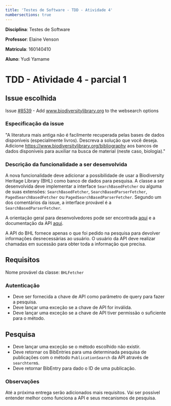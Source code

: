 ```yaml
---
title: 'Testes de Software - TDD - Atividade 4' 
numbersections: true
---
```


<!--
Link da entrega:
https://aprender3.unb.br/mod/assign/view.php?id=691625

-->

**Disciplina**: Testes de Software

**Professor**: Elaine Venson

**Matrícula**: 160140410

**Aluno**: Yudi Yamame


# TDD - Atividade 4 - parcial 1

## Issue escolhida

Issue [#8539](https://github.com/JabRef/jabref/issues/8539) - Add 
www.biodiversitylibrary.org to the websearch options

### Especificação da issue

"A literatura mais antiga não é facilmente recuperada pelas bases de dados 
disponíveis (especialmente livros). Descreva a solução que você deseja. Adicione
https://www.biodiversitylibrary.org/bibliography aos bancos de dados disponíveis
para auxiliar na busca de material (neste caso, biologia)."

### Descrição da funcionalidade a ser desenvolvida

A nova funcionalidade deve adicionar a possibilidade de usar a Biodiversity Heritage 
Library (BHL) como banco de dados para pesquisa. A classe a ser desenvolvida
deve implementar a interface `SearchBasedFetcher` ou alguma de suas extensões:
`SearchBasedFetcher`, `SearchBasedParserFetcher`, `PagedSearchBasedFetcher` ou
`PagedSearchBasedParserFetcher`. Segundo um dos comentários da issue, a interface
provável é a `SearchBasedParserFetcher`.

A orientação geral para desenvolvedores pode ser encontrada 
[aqui](https://about.biodiversitylibrary.org/tools-and-services/developer-and-data-tools/#APIs)
e a documentação da API [aqui](https://www.biodiversitylibrary.org/docs/api3.html#top).

A API do BHL fornece apenas o que foi pedido na pesquisa para devolver informações
desnecessárias ao usuário. O usuário da API deve realizar chamadas em sucessão para
obter toda a informação que precisa.

## Requisitos

Nome provável da classe: `BHLFetcher`

### Autenticação

- Deve ser fornecida a chave de API como parâmetro de query para fazer a pesquisa.
- Deve lançar uma exceção se a chave de API for inválida.
- Deve lançar uma exceção se a chave de API tiver permissão o suficiente para o 
método.

## Pesquisa

- Deve lançar uma exceção se o método escolhido não existir.
- Deve retornar os BibEntries para uma determinada pesquisa de publicações
com o método `PublicationSearch` da API através de `searchterm`s.
- Deve retornar BibEntry para dado o ID de uma publicação.

### Observações

Até a próxima entrega serão adicionados mais requisitos. Vai ser possível 
entender melhor como funciona a API e seus mecanismos de pesquisa.